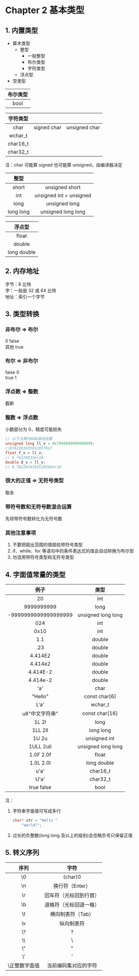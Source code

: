 # Chapter 2 基本类型

## 1. 内置类型

- 算术类型  
    - 整型  
        - 一般整型  
        - 布尔类型  
        - 字符类型  
    - 浮点型  
- 空类型  

| 布尔类型 |
| :------: |
|   bool   |

| 字符类型 |             |               |
| :------: | :---------: | :-----------: |
|   char   | signed char | unsigned char |
| wchar_t  |
| char16_t |
| char32_t |

注：char 可能算 signed 也可能算 unsigned，由编译器决定

|   整型    |                         |
| :-------: | :---------------------: |
|   short   |     unsigned short      |
|    int    | unsigned int = unsigned |
|   long    |      unsigned long      |
| long long |   unsigned long long    |

|   浮点型    |
| :---------: |
|    float    |
|   double    |
| long double |

## 2. 内存地址

字节：8 比特  
字：一般是 32 或 64 比特  
地址：索引一个字节

## 3. 类型转换

### 非布尔 => 布尔

0 false  
其他 true

### 布尔 => 非布尔

false 0  
true 1

### 浮点数 => 整数

截断

### 整数 => 浮点数

小数部分为 0，精度可能损失

```C++
// 以下注释为GDB调试结果
unsigned long ll_v = 0x7999999999999999;
//8762203435012037017
float f_v = ll_v;
// 8.76220333e+18
double d_v = ll_v;
// 8.7622034350120366e+18
```

### 很大的正值 => 无符号类型

取余

### 带符号数和无符号数混合运算

先将带符号数转化为无符号数

### 其他注意事项

1. 不要把超出范围的值赋给带符号类型
2. if、while、for 等语句中的条件表达式的值会自动转换为布尔型
3. 勿混用带符号类型和无符号类型

## 4. 字面值常量的类型

|         例子         |        类型        |
| :------------------: | :----------------: |
|          20          |        int         |
|      9999999999      |        long        |
| -9999999999999999999 | unsigned long long |
|         024          |        int         |
|         0x10         |        int         |
|         1.1          |       double       |
|         .23          |       double       |
|       4.414E2        |       double       |
|       4.414e2        |       double       |
|       4.414E-2       |       double       |
|       4.414e-2       |       double       |
|         'a'          |        char        |
|       "Hello"        |   const char[6]    |
|         L'a'         |      wchar_t       |
|    u8"中文字符串"    |   const char[16]   |
|        1L 2l         |        long        |
|       1LL 2ll        |     long long      |
|        1U 2u         |    unsigned int    |
|      1ULL 2ull       | unsigned long long |
|      1.0F 2.0f       |       float        |
|      1.0L 2.0l       |    long double     |
|         u'a'         |      char16_t      |
|         U'a'         |      char32_t      |
|      true false      |        bool        |

注：  

1. 字符串字面值可写成多行

    ```C++
    char* str = "Hello "
        "world!";
    ```

2. 过长的负整数(long long 及以上的级别)会忽略负号只保留正值

## 5. 转义序列

|     序列      |          字符          |
| :-----------: | :--------------------: |
|      \0       |        (char)0         |
|      \n       |    换行符（Enter）     |
|      \r       | 回车符（光标回到行首） |
|      \b       | 退格符（光标回退一格） |
|      \t       |   横向制表符（Tab）    |
|      \v       |       纵向制表符       |
|      \\?      |           ?            |
|     \\\\      |           \\           |
|      \\"      |           "            |
|      \\'      |           '            |
| \正整数字面值  |  当前编码集对应的字符   |
